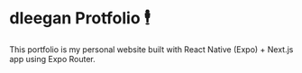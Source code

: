 # dleegan Protfolio 🕴

This portfolio is my personal website built with React Native (Expo) + Next.js app using Expo Router.
